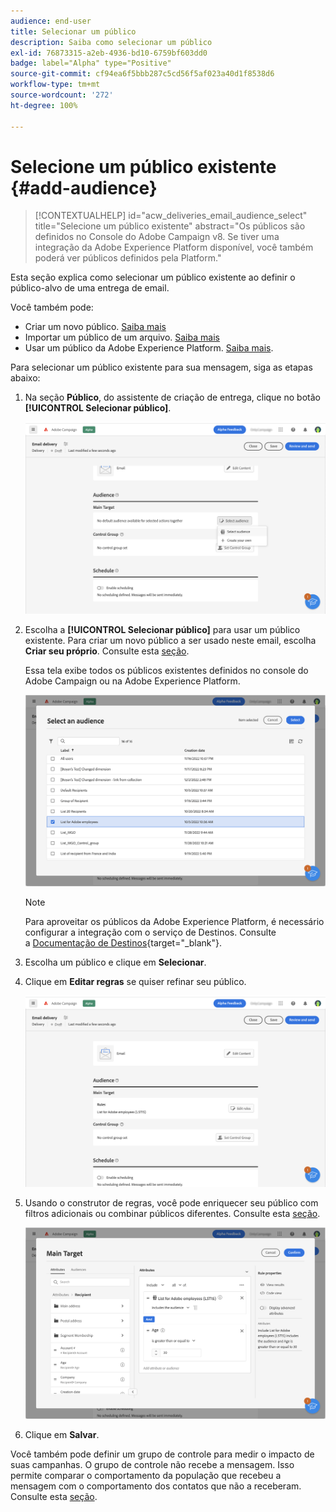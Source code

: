 ```yaml
---
audience: end-user
title: Selecionar um público
description: Saiba como selecionar um público
exl-id: 76873315-a2eb-4936-bd10-6759bf603dd0
badge: label="Alpha" type="Positive"
source-git-commit: cf94ea6f5bbb287c5cd56f5af023a40d1f8538d6
workflow-type: tm+mt
source-wordcount: '272'
ht-degree: 100%

---
```



# Selecione um público existente {#add-audience}

>[!CONTEXTUALHELP]
>id="acw_deliveries_email_audience_select"
>title="Selecione um público existente"
>abstract="Os públicos são definidos no Console do Adobe Campaign v8. Se tiver uma integração da Adobe Experience Platform disponível, você também poderá ver públicos definidos pela Platform."

Esta seção explica como selecionar um público existente ao definir o público-alvo de uma entrega de email.

Você também pode:

* Criar um novo público. [Saiba mais](segment-builder.md)
* Importar um público de um arquivo. [Saiba mais](import-audience.md)
* Usar um público da Adobe Experience Platform. [Saiba mais](aep-audience.md).


Para selecionar um público existente para sua mensagem, siga as etapas abaixo:

1. Na seção **Público**, do assistente de criação de entrega, clique no botão **[!UICONTROL Selecionar público]**.

   ![](assets/create-audience.png)

1. Escolha a **[!UICONTROL Selecionar público]** para usar um público existente. Para criar um novo público a ser usado neste email, escolha **Criar seu próprio**. Consulte esta [seção](segment-builder.md).

   Essa tela exibe todos os públicos existentes definidos no console do Adobe Campaign ou na Adobe Experience Platform.

   ![](assets/create-audience2.png)

   >[!NOTE]
   >
   >Para aproveitar os públicos da Adobe Experience Platform, é necessário configurar a integração com o serviço de Destinos. Consulte a [Documentação de Destinos](https://experienceleague.adobe.com/docs/experience-platform/destinations/home.html?lang=pt-BR){target="_blank"}.

1. Escolha um público e clique em **Selecionar**.

1. Clique em **Editar regras** se quiser refinar seu público.

   ![](assets/create-audience3.png)

1. Usando o construtor de regras, você pode enriquecer seu público com filtros adicionais ou combinar públicos diferentes. Consulte esta [seção](segment-builder.md).

   ![](assets/create-audience4.png)

1. Clique em **Salvar**.

Você também pode definir um grupo de controle para medir o impacto de suas campanhas. O grupo de controle não recebe a mensagem. Isso permite comparar o comportamento da população que recebeu a mensagem com o comportamento dos contatos que não a receberam. Consulte esta [seção](control-group.md).